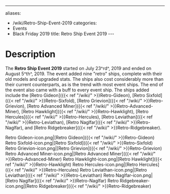 ---
aliases:
- /wiki/Retro-Ship-Event-2019
categories:
- Events
- Black Friday 2019
title: Retro Ship Event 2019
---<div class="TDiv">

# Description

The **Retro Ship Event 2019** started on July 23^rd^, 2019 and ended on August 5^th^, 2019. The event added nine "retro" ships, complete with their old models and upgraded stats. The ships also cost considerably more than their current counterparts, as is the trend with most event ships. The end of the event also came with a buff to every event ship. The ships added include the [Retro Gideon]({{< ref "/wiki/" >}}Retro-Gideon), [Retro Sixfold]({{< ref "/wiki/" >}}Retro-Sixfold), [Retro Grievion]({{< ref "/wiki/" >}}Retro-Grievion), [Retro Advanced Miner]({{< ref "/wiki/" >}}Retro-Advanced-Miner), [Retro Hawklight]({{< ref "/wiki/" >}}Retro-Hawklight), [Retro Hercules]({{< ref "/wiki/" >}}Retro-Hercules), [Retro Leviathan]({{< ref "/wiki/" >}}Retro-Leviathan), [Retro Naglfar]({{< ref "/wiki/" >}}Retro-Naglfar), and [Retro Ridgebreaker]({{< ref "/wiki/" >}}Retro-Ridgebreaker).

Retro Gideon-icon.png|[Retro Gideon]({{< ref "/wiki/" >}}Retro-Gideon) Retro Sixfold-icon.png|[Retro Sixfold]({{< ref "/wiki/" >}}Retro-Sixfold) Retro Grievion-icon.png|[Retro Grievion]({{< ref "/wiki/" >}}Retro-Grievion) Retro Advanced Miner-icon.png|[Retro Advanced Miner]({{< ref "/wiki/" >}}Retro-Advanced-Miner) Retro Hawklight-icon.png|[Retro Hawklight]({{< ref "/wiki/" >}}Retro-Hawklight) Retro Hercules-icon.png|[Retro Hercules]({{< ref "/wiki/" >}}Retro-Hercules) Retro Leviathan-icon.png|[Retro Leviathan]({{< ref "/wiki/" >}}Retro-Leviathan) Retro Naglfar-icon.png|[Retro Naglfar]({{< ref "/wiki/" >}}Retro-Naglfar) Retro Ridgebreaker-icon.png|[Retro Ridgebreaker]({{< ref "/wiki/" >}}Retro-Ridgebreaker)

</div>